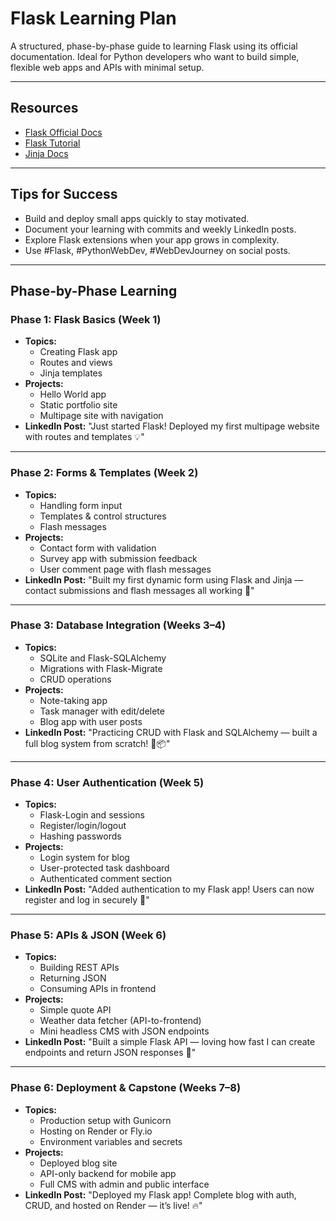 # Flask Learning Plan

A structured, phase-by-phase guide to learning Flask using its official documentation. Ideal for Python developers who want to build simple, flexible web apps and APIs with minimal setup.

---

## Resources

- [Flask Official Docs](https://flask.palletsprojects.com/)
- [Flask Tutorial](https://flask.palletsprojects.com/en/latest/tutorial/)
- [Jinja Docs](https://jinja.palletsprojects.com/)

---

## Tips for Success

- Build and deploy small apps quickly to stay motivated.
- Document your learning with commits and weekly LinkedIn posts.
- Explore Flask extensions when your app grows in complexity.
- Use #Flask, #PythonWebDev, #WebDevJourney on social posts.

---

## Phase-by-Phase Learning

### Phase 1: Flask Basics (Week 1)
- **Topics:**
  - Creating Flask app
  - Routes and views
  - Jinja templates
- **Projects:**
  - Hello World app
  - Static portfolio site
  - Multipage site with navigation
- **LinkedIn Post:**
  "Just started Flask! Deployed my first multipage website with routes and templates 💡"

---

### Phase 2: Forms & Templates (Week 2)
- **Topics:**
  - Handling form input
  - Templates & control structures
  - Flash messages
- **Projects:**
  - Contact form with validation
  - Survey app with submission feedback
  - User comment page with flash messages
- **LinkedIn Post:**
  "Built my first dynamic form using Flask and Jinja — contact submissions and flash messages all working 🚀"

---

### Phase 3: Database Integration (Weeks 3–4)
- **Topics:**
  - SQLite and Flask-SQLAlchemy
  - Migrations with Flask-Migrate
  - CRUD operations
- **Projects:**
  - Note-taking app
  - Task manager with edit/delete
  - Blog app with user posts
- **LinkedIn Post:**
  "Practicing CRUD with Flask and SQLAlchemy — built a full blog system from scratch! 📝📦"

---

### Phase 4: User Authentication (Week 5)
- **Topics:**
  - Flask-Login and sessions
  - Register/login/logout
  - Hashing passwords
- **Projects:**
  - Login system for blog
  - User-protected task dashboard
  - Authenticated comment section
- **LinkedIn Post:**
  "Added authentication to my Flask app! Users can now register and log in securely 🔐"

---

### Phase 5: APIs & JSON (Week 6)
- **Topics:**
  - Building REST APIs
  - Returning JSON
  - Consuming APIs in frontend
- **Projects:**
  - Simple quote API
  - Weather data fetcher (API-to-frontend)
  - Mini headless CMS with JSON endpoints
- **LinkedIn Post:**
  "Built a simple Flask API — loving how fast I can create endpoints and return JSON responses 📡"

---

### Phase 6: Deployment & Capstone (Weeks 7–8)
- **Topics:**
  - Production setup with Gunicorn
  - Hosting on Render or Fly.io
  - Environment variables and secrets
- **Projects:**
  - Deployed blog site
  - API-only backend for mobile app
  - Full CMS with admin and public interface
- **LinkedIn Post:**
  "Deployed my Flask app! Complete blog with auth, CRUD, and hosted on Render — it’s live! 🔥"

